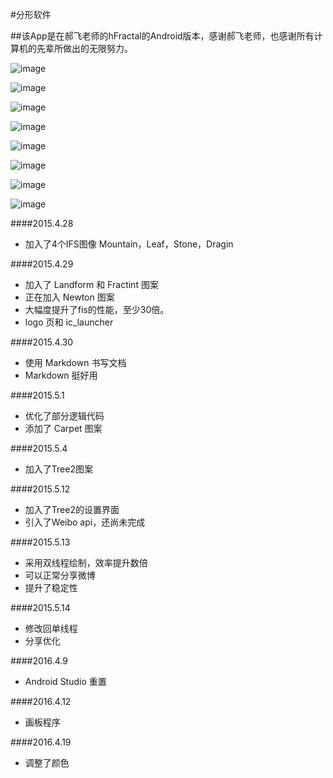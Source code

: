 #分形软件

##该App是在郝飞老师的hFractal的Android版本，感谢郝飞老师，也感谢所有计算机的先辈所做出的无限努力。



![image](https://raw.githubusercontent.com/redknotmiaoyuqiao/Fractal/master/img/Screenshot_2016-04-16-08-10-20.png)

![image](https://raw.githubusercontent.com/redknotmiaoyuqiao/Fractal/master/img/Screenshot_2016-04-16-07-36-29.png)

![image](https://raw.githubusercontent.com/redknotmiaoyuqiao/Fractal/master/img/Screenshot_2016-04-16-07-50-36.png)

![image](https://raw.githubusercontent.com/redknotmiaoyuqiao/Fractal/master/img/Screenshot_2016-04-16-08-25-41.png)

![image](https://raw.githubusercontent.com/redknotmiaoyuqiao/Fractal/master/img/Screenshot_2016-04-13-21-33-47.png)

![image](https://raw.githubusercontent.com/redknotmiaoyuqiao/Fractal/master/img/Screenshot_2016-04-13-21-42-15.png)

![image](https://raw.githubusercontent.com/redknotmiaoyuqiao/Fractal/master/img/Screenshot_2016-04-13-21-42-52.png)

![image](https://raw.githubusercontent.com/redknotmiaoyuqiao/Fractal/master/img/Screenshot_2016-04-14-08-54-13.png)


####2015.4.28

- 加入了4个IFS图像 Mountain，Leaf，Stone，Dragin


####2015.4.29

- 加入了 Landform 和 Fractint 图案
- 正在加入 Newton 图案
- 大幅度提升了fis的性能，至少30倍。
- logo 页和 ic_launcher

####2015.4.30

- 使用 Markdown 书写文档
- Markdown 挺好用

####2015.5.1

- 优化了部分逻辑代码
- 添加了 Carpet 图案

####2015.5.4

- 加入了Tree2图案

####2015.5.12

- 加入了Tree2的设置界面
- 引入了Weibo api，还尚未完成

####2015.5.13

- 采用双线程绘制，效率提升数倍
- 可以正常分享微博
- 提升了稳定性

####2015.5.14

- 修改回单线程
- 分享优化

####2016.4.9

- Android Studio 重置

####2016.4.12

- 画板程序

####2016.4.19

- 调整了颜色